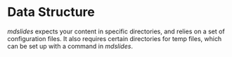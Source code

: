 # Data Structure

_mdslides_ expects your content in specific directories, and relies on a set of configuration files. It also requires certain directories for temp files, which can be set up with a command in _mdslides_.

